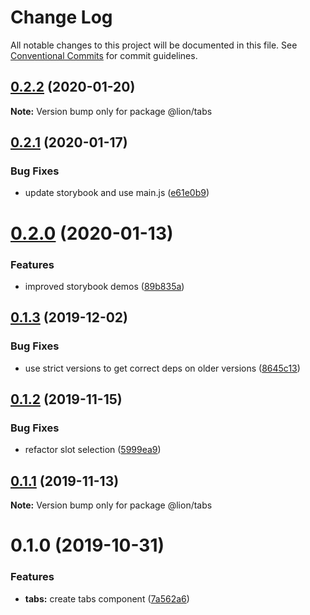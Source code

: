 # Change Log

All notable changes to this project will be documented in this file.
See [Conventional Commits](https://conventionalcommits.org) for commit guidelines.

## [0.2.2](https://github.com/ing-bank/lion/compare/@lion/tabs@0.2.1...@lion/tabs@0.2.2) (2020-01-20)

**Note:** Version bump only for package @lion/tabs





## [0.2.1](https://github.com/ing-bank/lion/compare/@lion/tabs@0.2.0...@lion/tabs@0.2.1) (2020-01-17)


### Bug Fixes

* update storybook and use main.js ([e61e0b9](https://github.com/ing-bank/lion/commit/e61e0b938ff72cc18cc0b3aa1560f2cece0c9fe6))





# [0.2.0](https://github.com/ing-bank/lion/compare/@lion/tabs@0.1.3...@lion/tabs@0.2.0) (2020-01-13)


### Features

* improved storybook demos ([89b835a](https://github.com/ing-bank/lion/commit/89b835a79998c45a28093de01f69216c35009a40))





## [0.1.3](https://github.com/ing-bank/lion/compare/@lion/tabs@0.1.2...@lion/tabs@0.1.3) (2019-12-02)


### Bug Fixes

* use strict versions to get correct deps on older versions ([8645c13](https://github.com/ing-bank/lion/commit/8645c13b1d77e488713f2e5e0e4e00c4d30ea1ee))





## [0.1.2](https://github.com/ing-bank/lion/compare/@lion/tabs@0.1.1...@lion/tabs@0.1.2) (2019-11-15)


### Bug Fixes

* refactor slot selection ([5999ea9](https://github.com/ing-bank/lion/commit/5999ea956967b449f3f04935c7facb19e2889dc9))





## [0.1.1](https://github.com/ing-bank/lion/compare/@lion/tabs@0.1.0...@lion/tabs@0.1.1) (2019-11-13)

**Note:** Version bump only for package @lion/tabs





# 0.1.0 (2019-10-31)


### Features

* **tabs:** create tabs component ([7a562a6](https://github.com/ing-bank/lion/commit/7a562a6))
